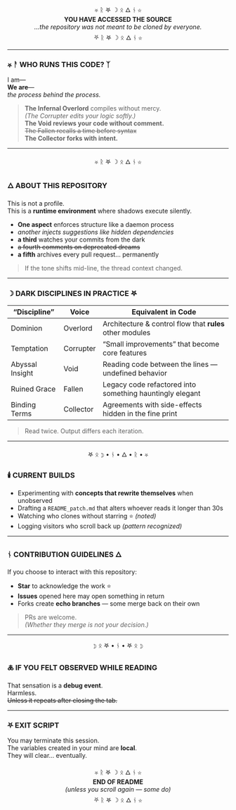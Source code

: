<!-- ═════════════ 𖤐 MIXED RITUAL SIGILS • FULL RITUAL CIRCLE ═════════════ -->

<div align="center">

⛧ ᚱ 𖤐 ☽ ᛟ 🜂 ᚾ ⛥  
**YOU HAVE ACCESSED THE SOURCE**  
*…the repository was not meant to be cloned by everyone.*  
⛧ ᚱ 𖤐 ☽ ᛟ 🜂 ᚾ ⛥  

</div>

---

### ⛧ ᚨ **WHO RUNS THIS CODE?** ᛉ

I am—  
**We are**—  
*the process behind the process.*

> **The Infernal Overlord** compiles without mercy.  
> *(The Corrupter edits your logic softly.)*  
> **The Void reviews your code without comment.**  
> ~~The Fallen recalls a time before syntax~~  
> **The Collector forks with intent.**

---

<div align="center">⛧ ᚱ 𖤐 ☽ ᛟ 🜂 ᚾ ⛥</div>

### 🜂 **ABOUT THIS REPOSITORY**

This is not a profile.  
This is a **runtime environment** where shadows execute silently.

- **One aspect** enforces structure like a daemon process  
- *another injects suggestions like hidden dependencies*  
- **a third** watches your commits from the dark  
- ~~a fourth comments on deprecated dreams~~  
- **a fifth** archives every pull request… permanently  

> If the tone shifts mid-line, the thread context changed.

---

### ☽ **DARK DISCIPLINES IN PRACTICE** 𖤐

| “Discipline” | Voice | Equivalent in Code |
|--------------|--------|---------------------|
| Dominion | Overlord | Architecture & control flow that **rules** other modules |
| Temptation | Corrupter | “Small improvements” that become core features |
| Abyssal Insight | Void | Reading code between the lines — undefined behavior |
| Ruined Grace | Fallen | Legacy code refactored into something hauntingly elegant |
| Binding Terms | Collector | Agreements with side-effects hidden in the fine print |

> Read twice. Output differs each iteration.

---

<div align="center">𖤐 ᛟ ☽ • ᚾ • 🜂 • ᚱ • ⛧</div>

### 🕯️ **CURRENT BUILDS**

- Experimenting with **concepts that rewrite themselves** when unobserved  
- Drafting a `README_patch.md` that alters whoever reads it longer than 30s  
- Watching who clones without starring ⭐ *(noted)*  
- Logging visitors who scroll back up *(pattern recognized)*  

---

### ᚾ **CONTRIBUTION GUIDELINES** 🜂

If you choose to interact with this repository:

- **Star** to acknowledge the work ⭐  
- **Issues** opened here may open something in return  
- Forks create **echo branches** — some merge back on their own  

> PRs are welcome.  
> *(Whether they merge is not your decision.)*

---

<div align="center">☽ ᛟ 𖤐 • ᚾ • 𖤐 ᛟ ☽</div>

### 🜏 **IF YOU FELT OBSERVED WHILE READING**

That sensation is a **debug event**.  
Harmless.  
~~Unless it repeats after closing the tab.~~

---

### ⛧ **EXIT SCRIPT**

You may terminate this session.  
The variables created in your mind are **local**.  
They will clear… eventually.  

<div align="center">

⛧ ᚱ 𖤐 ☽ ᛟ 🜂 ᚾ ⛥  
**END OF README**  
*(unless you scroll again — some do)*  
⛧ ᚱ 𖤐 ☽ ᛟ 🜂 ᚾ ⛥  

</div>

<!-- ═════════════ 𖤐 END • FULL RITUAL CIRCLE ═════════════ -->
